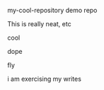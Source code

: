  my-cool-repository
 demo repo

 This is really neat, etc

 cool

 dope


 fly


i am exercising my writes


